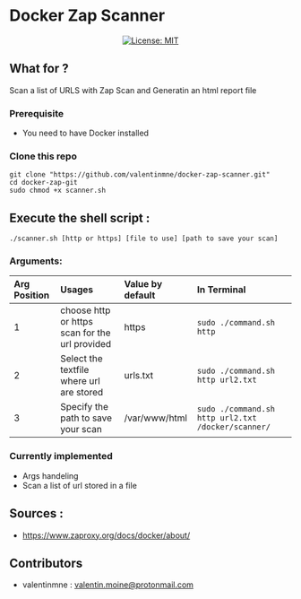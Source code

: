 

# Docker Zap Scanner



<center>

[![License: MIT](https://img.shields.io/badge/License-MIT-yellow.svg)](https://opensource.org/licenses/MIT)

</center>


## What for ?

Scan a list of URLS with Zap Scan and Generatin an html report file


### Prerequisite


 - You need to have Docker installed

### Clone this repo

```
git clone "https://github.com/valentinmne/docker-zap-scanner.git"
cd docker-zap-git
sudo chmod +x scanner.sh
```

## Execute the shell script :

```
./scanner.sh [http or https] [file to use] [path to save your scan]
```


### Arguments:  

Arg Position | Usages | Value by default | In Terminal
:-|:-|:-|:-|
1 | choose http or https scan for the url provided | https | ```sudo ./command.sh http ```
2 | Select the textfile where url are stored | urls.txt | ```sudo ./command.sh http url2.txt ```
3 | Specify the path to save your scan | /var/www/html  | ```sudo ./command.sh http url2.txt /docker/scanner/```


### Currently implemented

- Args handeling
- Scan a list of url stored in a file

## Sources : 

- https://www.zaproxy.org/docs/docker/about/



## Contributors

- valentinmne : valentin.moine@protonmail.com
